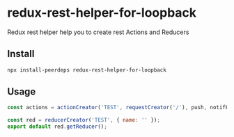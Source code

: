 # redux-rest-helper-for-loopback

Redux rest helper help you to create rest Actions and Reducers

## Install

```sh
npx install-peerdeps redux-rest-helper-for-loopback
```

## Usage

```javascript
const actions = actionCreator('TEST', requestCreator('/'), push, notifError);

const red = reducerCreator('TEST', { name: '' });
export default red.getReducer();
```
